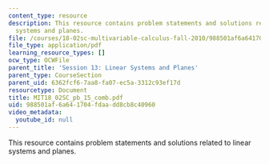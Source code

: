 ```yaml
---
content_type: resource
description: This resource contains problem statements and solutions related to linear
  systems and planes.
file: /courses/18-02sc-multivariable-calculus-fall-2010/988501af6a641704fdaadd8cb8c40960_MIT18_02SC_pb_15_comb.pdf
file_type: application/pdf
learning_resource_types: []
ocw_type: OCWFile
parent_title: 'Session 13: Linear Systems and Planes'
parent_type: CourseSection
parent_uid: 6362fcf6-7aa8-fa07-ec5a-3312c93ef17d
resourcetype: Document
title: MIT18_02SC_pb_15_comb.pdf
uid: 988501af-6a64-1704-fdaa-dd8cb8c40960
video_metadata:
  youtube_id: null
---
```

This resource contains problem statements and solutions related to linear systems and planes.


